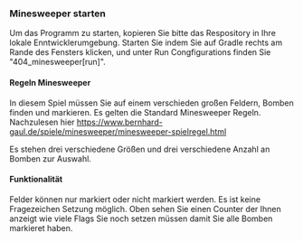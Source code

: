 ### Minesweeper starten

Um das Programm zu starten, kopieren Sie bitte das Respository in Ihre lokale Enntwicklerumgebung.
Starten Sie indem Sie auf Gradle rechts am Rande des Fensters klicken, und unter Run Congfigurations finden Sie "404_minesweeper[run]".
    
    
#### Regeln Minesweeper

In diesem Spiel müssen Sie auf einem verschieden großen Feldern, Bomben finden und markieren.
Es gelten die Standard Minesweeper Regeln. Nachzulesen hier
https://www.bernhard-gaul.de/spiele/minesweeper/minesweeper-spielregel.html

Es stehen drei verschiedene Größen und drei verschiedene Anzahl an Bomben zur Auswahl.

#### Funktionalität

Felder können nur markiert oder nicht markiert werden. Es ist keine Fragezeichen Setzung möglich.
Oben sehen Sie einen Counter der Ihnen anzeigt wie viele Flags Sie noch setzen müssen damit Sie alle Bomben markieret haben.
